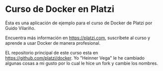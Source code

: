 # Curso de Docker en Platzi

Ésta es una aplicación de ejemplo para el curso de Docker de Platzi por Guido
Vilariño.

Encuentra más información en https://platzi.com, suscríbete al curso y aprende
a usar Docker de manera profesional.

EL repositorio principal de este curso esta en https://github.com/platzi/docker. Yo "Heinner Vega" le he cambiado algunas cosas a mi gusto por lo cual le hice un fork y cambie los nombres.